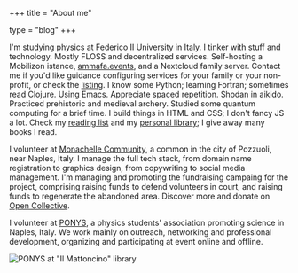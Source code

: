 +++
title = "About me"

type = "blog"
+++

I'm studying physics at Federico II University in Italy.
I tinker with stuff and technology.
Mostly FLOSS and decentralized services.
Self-hosting a Mobilizon istance, [ammafa.events](http://ammafa.events),
and a Nextcloud family server.
Contact me if you'd like guidance configuring services for your family or your non-profit,
or check the [listing](https://fiverr.com/white_haka).
I know some Python; learning Fortran; sometimes read Clojure.
Using Emacs.
Appreciate spaced repetition.
Shodan in aikido.
Practiced prehistoric and medieval archery.
Studied some quantum computing for a brief time.
I build things in HTML and CSS; I don't fancy JS a lot.
Check my [reading list](https://www.goodreads.com/user/show/28626037-mariano)
and my [personal library](https://inventaire.io/inventory/visika);
I give away many books I read.

I volunteer at [Monachelle Community](https://www.monachelle.org),
a common in the city of Pozzuoli, near Naples, Italy.
I manage the full tech stack, from domain name registration to graphics design,
from copywriting to social media management.
I'm managing and promoting the fundraising campaing for the project,
comprising raising funds to defend volunteers in court,
and raising funds to regenerate the abandoned area.
Discover more and donate on [Open Collective](https://opencollective.com/monachelle).

I volunteer at [PONYS](http://www.ponys.unina.it/),
a physics students' association promoting science in Naples, Italy.
We work mainly on outreach, networking and professional development,
organizing and participating at event online and offline.

![PONYS at "Il Mattoncino" library](img/mattoncino.webp)
